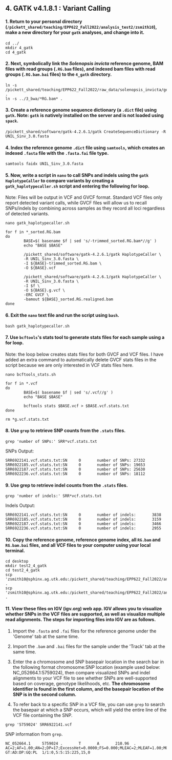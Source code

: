 
## 4. GATK v4.1.8.1 : Variant Calling

#### 1. Return to your personal directory (`/pickett_shared/teaching/EPP622_Fall2022/analysis_test2/zsmith10`), make a new directory for your `gatk` analyses, and change into it.
```
cd ../
mkdir 4_gatk
cd 4_gatk
```
#### 2. Next, symbolically link the _Solenopsis invicta_ reference genome, BAM files with read groups (`.RG.bam` files), and indexed bam files with read groups (`.RG.bam.bai` files) to the `4_gatk` directory.
```
ln -s /pickett_shared/teaching/EPP622_Fall2022/raw_data/solenopsis_invicta/genome/UNIL_Sinv_3.0.fasta .
ln -s ../3_bwa/*RG.bam* .
```
#### 3. Create a reference genome sequence dictionary (a `.dict` file) using `gatk`. Note: `gatk` is natively installed on the server and is not loaded using `spack`.
```
/pickett_shared/software/gatk-4.2.6.1/gatk CreateSequenceDictionary -R UNIL_Sinv_3.0.fasta
```
#### 4. Index the reference genome `.dict` file using `samtools`, which creates an indexed `.fasta` file with the `.fasta.fai` file type.
```
samtools faidx UNIL_Sinv_3.0.fasta
```

#### 5. Now, write a script in `nano` to call SNPs and indels using the `gatk HaplotypeCaller` to compare variants by creating a `gatk_haplotypecaller.sh` script and entering the following for loop. 
Note: Files will be output in VCF and GVCF format. Standard VCF files only report detected variant calls, while GVCF files will allow us to recall SNPs/indels by combining across samples as they record all loci regardless of detected variants.
```
nano gatk_haplotypecaller.sh
```
```
for f in *_sorted.RG.bam
do
        BASE=$( basename $f | sed 's/-trimmed_sorted.RG.bam*//g' )
        echo "BASE $BASE"

        /pickett_shared/software/gatk-4.2.6.1/gatk HaplotypeCaller \
        -R UNIL_Sinv_3.0.fasta \
        -I ${BASE}-trimmed_sorted.RG.bam \
        -O ${BASE}.vcf

        /pickett_shared/software/gatk-4.2.6.1/gatk HaplotypeCaller \
        -R UNIL_Sinv_3.0.fasta \
        -I $f \
        -O ${BASE}.g.vcf \
        -ERC GVCF \
        -bamout ${BASE}_sorted.RG.realigned.bam
done
```

#### 6. Exit the `nano` text file and run the script using `bash`.
```
bash gatk_haplotypecaller.sh
```

#### 7. Use `bcftools`'s stats tool to generate stats files for each sample using a for loop. 
Note: the loop below creates stats files for both GVCF and VCF files. I have added an extra command to automatically delete GVCF stats files in the script because we are only interested in VCF stats files here. 
```
nano bcftools_stats.sh
```
```
for f in *.vcf
do
        BASE=$( basename $f | sed 's/.vcf//g' )
        echo "BASE $BASE"

        bcftools stats $BASE.vcf > $BASE.vcf.stats.txt
done

rm *g.vcf.stats.txt
```

#### 8. Use `grep` to retrieve SNP counts from the `.stats` files.
```
grep 'number of SNPs:' SRR*vcf.stats.txt
```
SNPs Output:
```
SRR6922141.vcf.stats.txt:SN     0       number of SNPs: 27332
SRR6922185.vcf.stats.txt:SN     0       number of SNPs: 19653
SRR6922187.vcf.stats.txt:SN     0       number of SNPs: 25630
SRR6922236.vcf.stats.txt:SN     0       number of SNPs: 18112
```

#### 9. Use grep to retrieve indel counts from the `.stats` files.
```
grep 'number of indels:' SRR*vcf.stats.txt
```
Indels Output:
```
SRR6922141.vcf.stats.txt:SN     0       number of indels:       3838
SRR6922185.vcf.stats.txt:SN     0       number of indels:       3159
SRR6922187.vcf.stats.txt:SN     0       number of indels:       3466
SRR6922236.vcf.stats.txt:SN     0       number of indels:       2955
```

#### 10. Copy the reference genome, reference genome index, all `RG.bam` and `RG.bam.bai` files, and all VCF files to your computer using your local terminal.
```
cd desktop
mkdir test2_4_gatk
cd test2_4_gatk
scp 'zsmith10@sphinx.ag.utk.edu:/pickett_shared/teaching/EPP622_Fall2022/analysis_test2/zsmith10/4_gatk/SRR*' .
scp 'zsmith10@sphinx.ag.utk.edu:/pickett_shared/teaching/EPP622_Fall2022/analysis_test2/zsmith10/4_gatk/UNIL*' .
```

#### 11. View these files on IGV (igv.org) web app. IGV allows you to visualize whether SNPs in the VCF files are supported, as well as visualize multiple read alignments. The steps for importing files into IGV are as follows.
1. Import the `.fasta` and `.fai` files for the reference genome under the 'Genome' tab at the same time.

2. Import the `.bam` and `.bai` files for the sample under the 'Track' tab at the same time.

3. Enter the a chromosome and SNP basepair location in the search bar in the following format chromosome:SNP location (example used below: NC_052664.1:5759024), then compare visualized SNPs and indel alignments to your VCF file to see whether SNPs are well-supported based on coverage, genotype likelihoods, etc. **The chromosome identifier is found in the first column, and the basepair location of the SNP is in the second column.** 

4. To refer back to a specific SNP in a VCF file, you can use `grep` to search the basepair at which a SNP occurs, which will yield the entire line of the VCF file containing the SNP.
```
grep '5759024' SRR6922141.vcf
```
SNP information from `grep`.
```
NC_052664.1     5759024 .       T       A       210.96  .       AC=2;AF=1.00;AN=2;DP=17;ExcessHet=0.0000;FS=0.000;MLEAC=2;MLEAF=1.00;MQ=60.00;QD=30.24;SOR=3.611 GT:AD:DP:GQ:PL  1/1:0,5:5:15:225,15,0
```